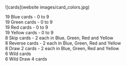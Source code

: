 ![cards](website images/card_colors.jpg) 

19 Blue cards - 0 to 9   
19 Green cards - 0 to 9   
19 Red cards - 0 to 9    
19 Yellow cards - 0 to 9    
8 Skip cards - 2 each in Blue, Green, Red and Yellow    
8 Reverse cards - 2 each in Blue, Green, Red and Yellow     
8 Draw 2 cards - 2 each in Blue, Green, Red and Yellow    
6 Wild cards    
6 Wild Draw 4 cards   